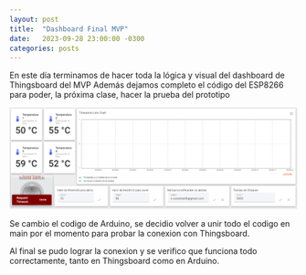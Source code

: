 ```yaml
---
layout: post
title:  "Dashboard Final MVP"
date:   2023-09-28 23:00:00 -0300
categories: posts
---
```


En este día terminamos de hacer toda la lógica y visual del dashboard de Thingsboard del MVP
Además dejamos completo el código del ESP8266 para poder, la próxima clase, hacer la prueba del prototipo

![dashboard](https://raw.githubusercontent.com/SisCom-PI2-2023-2/proyecto-keep-it-cool/main/docs/_posts/img/DashBoardMVPFinal.PNG)

Se cambio el codigo de Arduino, se decidio volver a unir todo el codigo en main por el momento para probar la conexion con Thingsboard.

Al final se pudo lograr la conexion y se verifico que funciona todo correctamente, tanto en Thingsboard como en Arduino.
